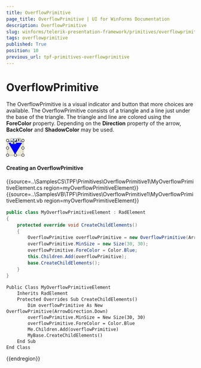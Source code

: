```yaml
---
title: OverflowPrimitive
page_title: OverflowPrimitive | UI for WinForms Documentation
description: OverflowPrimitive
slug: winforms/telerik-presentation-framework/primitives/overflowprimitive
tags: overflowprimitive
published: True
position: 10
previous_url: tpf-primitives-overflowprimitive
---
```


# OverflowPrimitive

The OverflowPrimitive is a visual indicator and button that more choices are available. The OverflowPrimitive consists of a triangle and a line just under the base of the triangle. The triangle and line are colored using the __ForeColor__ property. Depending on the __Direction__ property of the arrow, __BackColor__ and __ShadowColor__ may be used.

![tpf-primitives-overflowprimitive 001](images/tpf-primitives-overflowprimitive001.png)

#### Creating an OverflowPrimitive

{{source=..\SamplesCS\TPF\Primitives\OverflowPrimitive1\MyOverflowPrimitiveElement.cs region=myOverflowPrimitiveElement}} 
{{source=..\SamplesVB\TPF\Primitives\OverflowPrimitive1\MyOverflowPrimitiveElement.vb region=myOverflowPrimitiveElement}} 

````C#
public class MyOverflowPrimitiveElement : RadElement
{
    protected override void CreateChildElements()
    {
        OverflowPrimitive overflowPrimitive = new OverflowPrimitive(ArrowDirection.Down);
        overflowPrimitive.MinSize = new Size(30, 30);
        overflowPrimitive.ForeColor = Color.Blue;
        this.Children.Add(overflowPrimitive);
        base.CreateChildElements();
    }
}

````
````VB.NET
Public Class MyOverflowPrimitiveElement
    Inherits RadElement
    Protected Overrides Sub CreateChildElements()
        Dim overflowPrimitive As New OverflowPrimitive(ArrowDirection.Down)
        overflowPrimitive.MinSize = New Size(30, 30)
        overflowPrimitive.ForeColor = Color.Blue
        Me.Children.Add(overflowPrimitive)
        MyBase.CreateChildElements()
    End Sub
End Class

````

{{endregion}}
